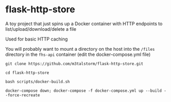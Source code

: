 # flask-http-store

A toy project that just spins up a Docker container with HTTP endpoints to list/upload/download/delete a file

Used for basic HTTP caching


You will probably want to mount a directory on the host into the ```/files``` directory in the ```fhs-api``` container (edit the docker-compose.yml file)

```
git clone https://github.com/m3talstorm/flask-http-store.git

cd flask-http-store

bash scripts/docker-build.sh

docker-compose down; docker-compose -f docker-compose.yml up --build --force-recreate
```
